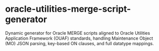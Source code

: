# oracle-utilities-merge-script-generator
Dynamic generator for Oracle MERGE scripts aligned to Oracle Utilities Application Framework (OUAF) standards, handling Maintenance Object (MO) JSON parsing, key-based ON clauses, and full datatype mappings.
